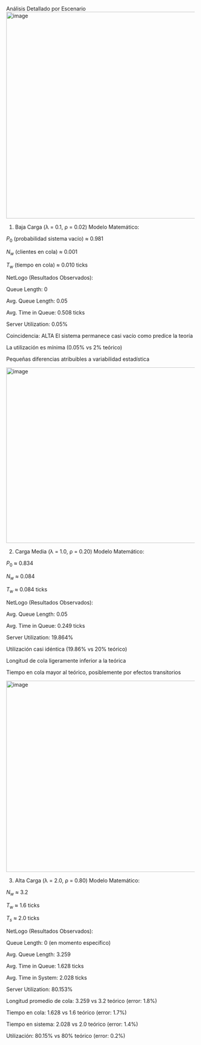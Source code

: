 Análisis Detallado por Escenario
<img width="921" height="551" alt="image" src="https://github.com/user-attachments/assets/923904fd-7ead-43a9-94be-e125f10a794a" />

1. Baja Carga (λ = 0.1, ρ = 0.02)
Modelo Matemático:

$P_0$ (probabilidad sistema vacío) ≈ 0.981

$N_w$ (clientes en cola) ≈ 0.001

$T_w$ (tiempo en cola) ≈ 0.010 ticks

NetLogo (Resultados Observados):

Queue Length: 0

Avg. Queue Length: 0.05

Avg. Time in Queue: 0.508 ticks

Server Utilization: 0.05%

Coincidencia: ALTA
El sistema permanece casi vacío como predice la teoría

La utilización es mínima (0.05% vs 2% teórico)

Pequeñas diferencias atribuibles a variabilidad estadística

<img width="921" height="468" alt="image" src="https://github.com/user-attachments/assets/e56f4962-891b-4dec-878b-d7fbf4c9516e" />

2. Carga Media (λ = 1.0, ρ = 0.20)
Modelo Matemático:

$P_0$ ≈ 0.834

$N_w$ ≈ 0.084

$T_w$ ≈ 0.084 ticks

NetLogo (Resultados Observados):

Avg. Queue Length: 0.05

Avg. Time in Queue: 0.249 ticks

Server Utilization: 19.864%


Utilización casi idéntica (19.86% vs 20% teórico)

Longitud de cola ligeramente inferior a la teórica

Tiempo en cola mayor al teórico, posiblemente por efectos transitorios

<img width="921" height="510" alt="image" src="https://github.com/user-attachments/assets/d5dc8d25-3f01-492a-9917-a732534efd70" />

3. Alta Carga (λ = 2.0, ρ = 0.80)
Modelo Matemático:

$N_w$ ≈ 3.2

$T_w$ ≈ 1.6 ticks

$T_s$ ≈ 2.0 ticks

NetLogo (Resultados Observados):

Queue Length: 0 (en momento específico)

Avg. Queue Length: 3.259

Avg. Time in Queue: 1.628 ticks

Avg. Time in System: 2.028 ticks

Server Utilization: 80.153%


Longitud promedio de cola: 3.259 vs 3.2 teórico (error: 1.8%)

Tiempo en cola: 1.628 vs 1.6 teórico (error: 1.7%)

Tiempo en sistema: 2.028 vs 2.0 teórico (error: 1.4%)

Utilización: 80.15% vs 80% teórico (error: 0.2%)



